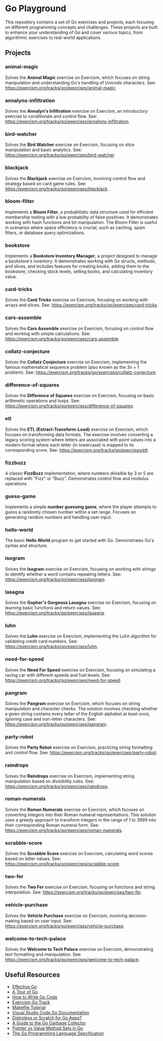 # Go Playground

This repository contains a set of Go exercises and projects, each focusing on different programming concepts and challenges. These projects are built to enhance your understanding of Go and cover various topics, from algorithmic exercises to real-world applications.

## Projects

### animal-magic
Solves the **Animal Magic** exercise on Exercism, which focuses on string manipulation and understanding Go's handling of Unicode characters.
See: https://exercism.org/tracks/go/exercises/animal-magic.

### annalyns-infiltration
Solves the **Annalyn's Infiltration** exercise on Exercism, an introductory exercise to conditionals and control flow.
See: https://exercism.org/tracks/go/exercises/annalyns-infiltration.

### bird-watcher
Solves the **Bird Watcher** exercise on Exercism, focusing on slice manipulation and basic analytics.
See: https://exercism.org/tracks/go/exercises/bird-watcher.

### blackjack
Solves the **Blackjack** exercise on Exercism, involving control flow and strategy based on card game rules.
See: https://exercism.org/tracks/go/exercises/blackjack.

### bloom-filter
Implements a **Bloom Filter**, a probabilistic data structure used for efficient membership testing with a low probability of false positives.
It demonstrates working with hash functions and bit manipulation. The Bloom Filter is useful in scenarios where space efficiency is crucial, such as caching, spam filters, or database query optimizations.

### bookstore
Implements a **Bookstore Inventory Manager**, a project designed to manage a bookstore's inventory. It demonstrates working with Go structs, methods, and slices, and includes features for creating books, adding them to the bookstore, checking stock levels, selling books, and calculating inventory value.

### card-tricks
Solves the **Card Tricks** exercise on Exercism, focusing on working with arrays and slices.
See: https://exercism.org/tracks/go/exercises/card-tricks.

### cars-assemble
Solves the **Cars Assemble** exercise on Exercism, focusing on control flow and working with simple calculations.
See: https://exercism.org/tracks/go/exercises/cars-assemble.

### collatz-conjecture
Solves the **Collatz Conjecture** exercise on Exercism, implementing the famous mathematical sequence problem (also known as the 3n + 1 problem).
See: https://exercism.org/tracks/go/exercises/collatz-conjecture.

### difference-of-squares
Solves the **Difference of Squares** exercise on Exercism, focusing on basic arithmetic operations and loops.
See: https://exercism.org/tracks/go/exercises/difference-of-squares.

### etl
Solves the **ETL (Extract-Transform-Load)** exercise on Exercism, which focuses on transforming data formats. The exercise involves converting a legacy scoring system where letters are associated with point values into a modern format where each letter (in lowercase) is mapped to its corresponding score.
See: https://exercism.org/tracks/go/exercises/etl.

### fizzbuzz
A classic **FizzBuzz** implementation, where numbers divisible by 3 or 5 are replaced with "Fizz" or "Buzz". Demonstrates control flow and modulus operations.

### guess-game
Implements a simple **number guessing game**, where the player attempts to guess a randomly chosen number within a set range. Focuses on generating random numbers and handling user input.

### hello-world
The basic **Hello World** program to get started with Go. Demonstrates Go's syntax and structure.

### isogram
Solves the **Isogram** exercise on Exercism, focusing on working with strings to identify whether a word contains repeating letters.
See: https://exercism.org/tracks/go/exercises/isogram.

### lasagna
Solves the **Gopher's Gorgeous Lasagna** exercise on Exercism, focusing on learning basic functions and return values.
See: https://exercism.org/tracks/go/exercises/lasagna.

### luhn
Solves the **Luhn** exercise on Exercism, implementing the Luhn algorithm for validating credit card numbers.
See: https://exercism.org/tracks/go/exercises/luhn.

### need-for-speed
Solves the **Need For Speed** exercise on Exercism, focusing on simulating a racing car with different speeds and fuel levels.
See: https://exercism.org/tracks/go/exercises/need-for-speed.

### pangram
Solves the **Pangram** exercise on Exercism, which focuses on string manipulation and character checks. The solution involves checking whether a given string contains every letter of the English alphabet at least once, ignoring case and non-letter characters.
See: https://exercism.org/tracks/go/exercises/pangram.

### party-robot
Solves the **Party Robot** exercise on Exercism, practicing string formatting and control flow.
See: https://exercism.org/tracks/go/exercises/party-robot.

### raindrops
Solves the **Raindrops** exercise on Exercism, implementing string manipulation based on divisibility rules.
See: https://exercism.org/tracks/go/exercises/raindrops.

### roman-numerals
Solves the **Roman Numerals** exercise on Exercism, which focuses on converting integers into their Roman numeral representations. This solution uses a greedy approach to transform integers in the range of 1 to 3999 into their corresponding Roman numeral form.
See: https://exercism.org/tracks/go/exercises/roman-numerals.

### scrabble-score
Solves the **Scrabble Score** exercise on Exercism, calculating word scores based on letter values.
See: https://exercism.org/tracks/go/exercises/scrabble-score.

### two-fer
Solves the **Two Fer** exercise on Exercism, focusing on functions and string interpolation.
See: https://exercism.org/tracks/go/exercises/two-fer.

### vehicle-purchase
Solves the **Vehicle Purchase** exercise on Exercism, involving decision-making based on user input.
See: https://exercism.org/tracks/go/exercises/vehicle-purchase.

### welcome-to-tech-palace
Solves the **Welcome to Tech Palace** exercise on Exercism, demonstrating text formatting and manipulation.
See: https://exercism.org/tracks/go/exercises/welcome-to-tech-palace.

## Useful Resources

- [Effective Go](https://go.dev/doc/effective_go)
- [A Tour of Go](https://go.dev/tour/welcome/1)
- [How to Write Go Code](https://go.dev/doc/code)
- [Exercism Go Track](https://exercism.org/tracks/go)
- [Makefile Tutorial](https://makefiletutorial.com/)
- [Visual Studio Code Go Documentation](https://github.com/golang/vscode-go/tree/master/docs)
- [Distroless or Scratch for Go Apps?](https://blog.baeke.info/2021/03/28/distroless-or-scratch-for-go-apps/)
- [A Guide to the Go Garbage Collector](https://tip.golang.org/doc/gc-guide)
- [Pointer vs Value Method Sets in Go](https://gronskiy.com/posts/2020-04-golang-pointer-vs-value-methods/)
- [The Go Programming Language Specification](https://go.dev/ref/spec#Method_sets)
